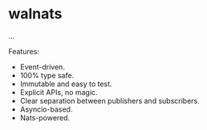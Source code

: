 # walnats

...

Features:

+ Event-driven.
+ 100% type safe.
+ Immutable and easy to test.
+ Explicit APIs, no magic.
+ Clear separation between publishers and subscribers.
+ Asyncio-based.
+ Nats-powered.
